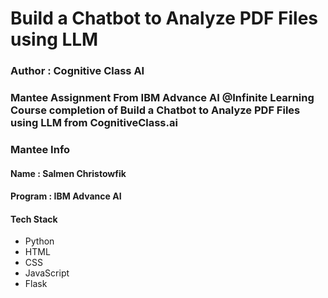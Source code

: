 <h1><b>Build a Chatbot to Analyze PDF Files using LLM</b></h1>
<h3>Author : Cognitive Class AI</h3>
<h3>Mantee Assignment From IBM Advance AI @Infinite Learning Course completion of Build a Chatbot to Analyze PDF Files using LLM from CognitiveClass.ai</h3>

<h3>Mantee Info</h3>
<h4>Name : Salmen Christowfik </h4>
<h4>Program : IBM Advance AI</h4>

<h4>Tech Stack</h4>
<ul>
  <li>Python</li>
  <li>HTML</li>
  <li>CSS</li>
  <li>JavaScript</li>
  <li>Flask</li>
</ul>
